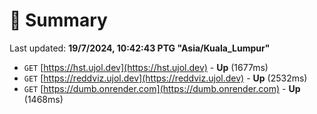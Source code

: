# 📖 Summary
Last updated: **19/7/2024, 10:42:43 PTG "Asia/Kuala_Lumpur"**

- `GET` [https://hst.ujol.dev](https://hst.ujol.dev) - **Up** (1677ms)
- `GET` [https://reddviz.ujol.dev](https://reddviz.ujol.dev) - **Up** (2532ms)
- `GET` [https://dumb.onrender.com](https://dumb.onrender.com) - **Up** (1468ms)
